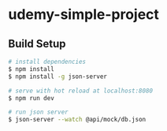 # udemy-simple-project

## Build Setup

```bash
# install dependencies
$ npm install
$ npm install -g json-server

# serve with hot reload at localhost:8080
$ npm run dev

# run json server
$ json-server --watch @api/mock/db.json
```
